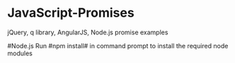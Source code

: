 JavaScript-Promises
===================

jQuery, q library, AngularJS, Node.js promise examples

#Node.js
Run #npm install# in command prompt to install the required node modules